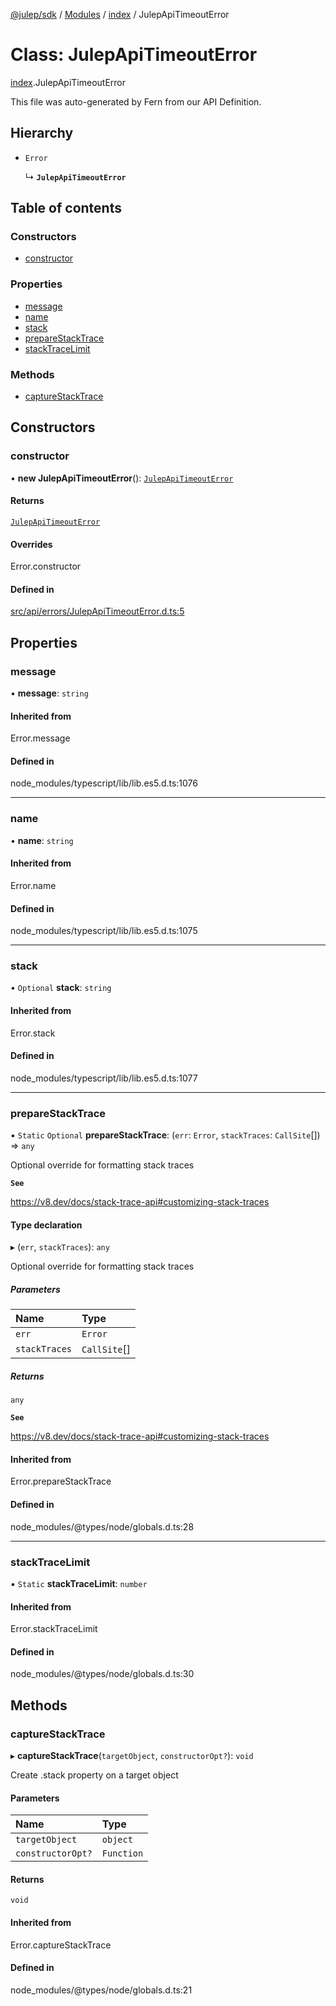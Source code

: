 [@julep/sdk](../README.md) / [Modules](../modules.md) / [index](../modules/index.md) / JulepApiTimeoutError

# Class: JulepApiTimeoutError

[index](../modules/index.md).JulepApiTimeoutError

This file was auto-generated by Fern from our API Definition.

## Hierarchy

- `Error`

  ↳ **`JulepApiTimeoutError`**

## Table of contents

### Constructors

- [constructor](index.JulepApiTimeoutError.md#constructor)

### Properties

- [message](index.JulepApiTimeoutError.md#message)
- [name](index.JulepApiTimeoutError.md#name)
- [stack](index.JulepApiTimeoutError.md#stack)
- [prepareStackTrace](index.JulepApiTimeoutError.md#preparestacktrace)
- [stackTraceLimit](index.JulepApiTimeoutError.md#stacktracelimit)

### Methods

- [captureStackTrace](index.JulepApiTimeoutError.md#capturestacktrace)

## Constructors

### constructor

• **new JulepApiTimeoutError**(): [`JulepApiTimeoutError`](index.JulepApiTimeoutError.md)

#### Returns

[`JulepApiTimeoutError`](index.JulepApiTimeoutError.md)

#### Overrides

Error.constructor

#### Defined in

[src/api/errors/JulepApiTimeoutError.d.ts:5](https://github.com/julep-ai/monorepo/blob/8b1493a/sdks/js/src/api/errors/JulepApiTimeoutError.d.ts#L5)

## Properties

### message

• **message**: `string`

#### Inherited from

Error.message

#### Defined in

node_modules/typescript/lib/lib.es5.d.ts:1076

___

### name

• **name**: `string`

#### Inherited from

Error.name

#### Defined in

node_modules/typescript/lib/lib.es5.d.ts:1075

___

### stack

• `Optional` **stack**: `string`

#### Inherited from

Error.stack

#### Defined in

node_modules/typescript/lib/lib.es5.d.ts:1077

___

### prepareStackTrace

▪ `Static` `Optional` **prepareStackTrace**: (`err`: `Error`, `stackTraces`: `CallSite`[]) => `any`

Optional override for formatting stack traces

**`See`**

https://v8.dev/docs/stack-trace-api#customizing-stack-traces

#### Type declaration

▸ (`err`, `stackTraces`): `any`

Optional override for formatting stack traces

##### Parameters

| Name | Type |
| :------ | :------ |
| `err` | `Error` |
| `stackTraces` | `CallSite`[] |

##### Returns

`any`

**`See`**

https://v8.dev/docs/stack-trace-api#customizing-stack-traces

#### Inherited from

Error.prepareStackTrace

#### Defined in

node_modules/@types/node/globals.d.ts:28

___

### stackTraceLimit

▪ `Static` **stackTraceLimit**: `number`

#### Inherited from

Error.stackTraceLimit

#### Defined in

node_modules/@types/node/globals.d.ts:30

## Methods

### captureStackTrace

▸ **captureStackTrace**(`targetObject`, `constructorOpt?`): `void`

Create .stack property on a target object

#### Parameters

| Name | Type |
| :------ | :------ |
| `targetObject` | `object` |
| `constructorOpt?` | `Function` |

#### Returns

`void`

#### Inherited from

Error.captureStackTrace

#### Defined in

node_modules/@types/node/globals.d.ts:21
